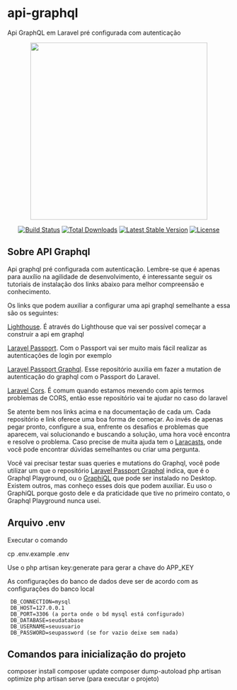 # api-graphql
Api GraphQL em Laravel pré configurada com autenticação

<p style="text-align: center"><img src="https://res.cloudinary.com/dtfbvvkyp/image/upload/v1566331377/laravel-logolockup-cmyk-red.svg" width="400"></p>

<p style="text-align: center">
<a href="https://travis-ci.org/laravel/framework"><img src="https://travis-ci.org/laravel/framework.svg" alt="Build Status"></a>
<a href="https://packagist.org/packages/laravel/framework"><img src="https://poser.pugx.org/laravel/framework/d/total.svg" alt="Total Downloads"></a>
<a href="https://packagist.org/packages/laravel/framework"><img src="https://poser.pugx.org/laravel/framework/v/stable.svg" alt="Latest Stable Version"></a>
<a href="https://packagist.org/packages/laravel/framework"><img src="https://poser.pugx.org/laravel/framework/license.svg" alt="License"></a>
</p>

## Sobre API Graphql
Api graphql pré configurada com autenticação. Lembre-se que é apenas para auxílio na agilidade de desenvolvimento, é interessante seguir os tutoriais de instalação dos links abaixo para melhor compreensão e conhecimento.

Os links que podem auxiliar a configurar uma api graphql semelhante a essa são os seguintes: 

<p><a href="https://lighthouse-php.com">Lighthouse</a>. É através do Lighthouse que vai ser possível começar a construir a api em graphql</p>

<p><a href="https://laravel.com/docs/5.8/passport">Laravel Passport</a>. Com o Passport vai ser muito mais fácil realizar as autenticações de login por exemplo</p>

<p><a href="https://github.com/joselfonseca/lighthouse-graphql-passport-auth">Laravel Passport Graphql</a>. Esse repositório auxilia em fazer a mutation de autenticação do graphql com o Passport do Laravel.</p>

<p><a href="https://github.com/fruitcake/laravel-cors">Laravel Cors</a>. É comum quando estamos mexendo com apis termos problemas de CORS, então esse repositório vai te ajudar no caso do laravel</p>

Se atente bem nos links acima e na documentação de cada um. Cada repositório e link oferece uma boa forma de começar. Ao invés de apenas pegar pronto, configure a sua, enfrente os desafios e problemas que aparecem, vai solucionando e buscando a solução, uma hora você encontra e resolve o problema. Caso precise de muita ajuda tem o <a href="https://laracasts.com">Laracasts</a>, onde você pode encontrar dúvidas semelhantes ou criar uma pergunta.

Você vai precisar testar suas queries e mutations do Graphql, você pode utilizar um que o repositório <a href="https://github.com/joselfonseca/lighthouse-graphql-passport-auth">Laravel Passport Graphql</a> indica, que é o Graphql Playground, ou o <a href="https://www.electronjs.org/apps/graphiql">GraphiQL</a> que pode ser instalado no Desktop. Existem outros, mas conheço esses dois que podem auxiliar. Eu uso o GraphiQL porque gosto dele e da praticidade que tive no primeiro contato, o Graphql Playground nunca usei.

## Arquivo .env
Executar o comando

cp .env.example .env

Use o php artisan key:generate para gerar a chave do APP_KEY

As configurações do banco de dados deve ser de acordo com as configurações do banco local

```
 DB_CONNECTION=mysql
 DB_HOST=127.0.0.1
 DB_PORT=3306 (a porta onde o bd mysql está configurado)
 DB_DATABASE=seudatabase
 DB_USERNAME=seuusuario
 DB_PASSWORD=seupassword (se for vazio deixe sem nada)

```

## Comandos para inicialização do projeto
composer install
composer update
composer dump-autoload
php artisan optimize
php artisan serve (para executar o projeto)


